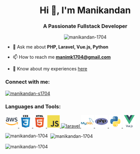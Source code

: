 <h1 align="center">Hi 👋, I'm Manikandan</h1>
<h3 align="center">A Passionate Fullstack Developer</h3>

<p align="center">
  <img src="https://komarev.com/ghpvc/?username=manikandan-1704&label=Profile%20views&color=0e75b6&style=flat" alt="manikandan-1704" />
</p>

- 💬 Ask me about **PHP, Laravel, Vue.js, Python**

- 📫 How to reach me **manimk1704@gmail.com**

- 📄 Know about my experiences [here](https://drive.google.com/file/d/1X1oXNJ3NiFZh6XoGMV2k0XPghfJeMRzR/view?usp=sharing)

<h3 align="left">Connect with me:</h3>
<p align="left">
  <a href="https://linkedin.com/in/manikandan-s1704" target="blank">
    <img align="center" src="https://raw.githubusercontent.com/rahuldkjain/github-profile-readme-generator/master/src/images/icons/Social/linked-in-alt.svg" alt="manikandan-s1704" height="30" width="40" />
  </a>
</p>

<h3 align="left">Languages and Tools:</h3>
<p align="left">
  <a href="https://aws.amazon.com" target="_blank" rel="noreferrer">
    <img src="https://raw.githubusercontent.com/devicons/devicon/master/icons/amazonwebservices/amazonwebservices-original-wordmark.svg" alt="aws" width="40" height="40"/>
  </a>
  <a href="https://www.w3schools.com/css/" target="_blank" rel="noreferrer">
    <img src="https://raw.githubusercontent.com/devicons/devicon/master/icons/css3/css3-original-wordmark.svg" alt="css3" width="40" height="40"/>
  </a>
  <a href="https://www.w3.org/html/" target="_blank" rel="noreferrer">
    <img src="https://raw.githubusercontent.com/devicons/devicon/master/icons/html5/html5-original-wordmark.svg" alt="html5" width="40" height="40"/>
  </a>
  <a href="https://developer.mozilla.org/en-US/docs/Web/JavaScript" target="_blank" rel="noreferrer">
    <img src="https://raw.githubusercontent.com/devicons/devicon/master/icons/javascript/javascript-original.svg" alt="javascript" width="40" height="40"/>
  </a>
  <a href="https://laravel.com/" target="_blank" rel="noreferrer">
    <img src="https://github.com/marwin1991/profile-technology-icons/assets/25181517/afcf1c98-544e-41fb-bf44-edba5e62809a" alt="laravel" width="40" height="40"/>
  </a>
  <a href="https://www.mysql.com/" target="_blank" rel="noreferrer">
    <img src="https://raw.githubusercontent.com/devicons/devicon/master/icons/mysql/mysql-original-wordmark.svg" alt="mysql" width="40" height="40"/>
  </a>
  <a href="https://www.php.net" target="_blank" rel="noreferrer">
    <img src="https://raw.githubusercontent.com/devicons/devicon/master/icons/php/php-original.svg" alt="php" width="40" height="40"/>
  </a>
  <a href="https://www.python.org" target="_blank" rel="noreferrer">
    <img src="https://raw.githubusercontent.com/devicons/devicon/master/icons/python/python-original.svg" alt="python" width="40" height="40"/>
  </a>
  <a href="https://vuejs.org/" target="_blank" rel="noreferrer">
    <img src="https://raw.githubusercontent.com/devicons/devicon/master/icons/vuejs/vuejs-original-wordmark.svg" alt="vuejs" width="40" height="40"/>
  </a>
</p>

<p align="left">
  <img align="left" src="https://github-readme-stats.vercel.app/api/top-langs?username=manikandan-1704&show_icons=true&locale=en&layout=compact" alt="manikandan-1704" />
</p>

<p>&nbsp;
  <img align="center" src="https://github-readme-stats.vercel.app/api?username=manikandan-1704&show_icons=true&locale=en" alt="manikandan-1704" />
</p>

<p>
  <img align="center" src="https://github-readme-streak-stats.herokuapp.com/?user=manikandan-1704&" alt="manikandan-1704" />
</p>

